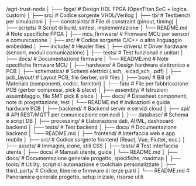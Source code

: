 /agri-trust-node
│
├── fpga/                         # Design HDL FPGA (OpenTitan SoC + logica custom)
│   ├── src/                      # Codice sorgente VHDL/Verilog
│   ├── tb/                       # Testbench per simulazioni
│   ├── constraints/              # File di constraint (pinout, timing)
│   ├── scripts/                  # Script di build, sintesi, implementazione
│   └── README.md                 # Note specifiche FPGA
│
├── mcu_firmware/                 # Firmware MCU per sensori e comunicazione
│   ├── src/                      # Codice sorgente C/C++ o altro linguaggio embedded
│   ├── include/                  # Header files
│   ├── drivers/                  # Driver hardware (sensori, moduli comunicazione)
│   ├── tests/                    # Test funzionali e unitari
│   ├── docs/                     # Documentazione firmware
│   └── README.md                 # Note specifiche firmware MCU
│
├── hardware/                     # Design hardware elettronico e PCB
│   ├── schematics/               # Schemi elettrici (.sch, .kicad_sch, .pdf)
│   ├── pcb_layout/               # Layout PCB, file Gerber, drill files
│   ├── bom/                      # Bill of Materials (componenti, codici, fornitori)
│   ├── fab/                      # File per fabbricazione PCB (gerber compressi, pick & place)
│   ├── assembly/                 # Istruzioni assemblaggio, file SMT pick & place
│   ├── docs/                     # Datasheet componenti, note di progettazione, test
│   └── README.md                 # Indicazioni e guida hardware PCB
│
├── backend/                      # Backend server e servizi cloud
│   ├── api/                      # API REST/MQTT per comunicazione con nodi
│   ├── database/                 # Schema e script DB
│   ├── processing/               # Elaborazione dati, AI/ML, dashboard backend
│   ├── tests/                    # Test backend
│   ├── docs/                     # Documentazione backend
│   └── README.md
│
├── frontend/                     # Interfaccia web e app mobile
│   ├── src/                      # Codice sorgente frontend (React, Vue, Flutter, ecc.)
│   ├── assets/                   # Immagini, icone, stili CSS
│   ├── tests/                    # Test interfaccia utente
│   ├── docs/                     # Manuali utente, guide
│   └── README.md
│
├── docs/                         # Documentazione generale progetto, specifiche, roadmap
│
├── tools/                        # Utility, script di automazione e toolchain personalizzate
│
├── third_party/                  # Codice, librerie e firmware di terze parti
│
└── README.md                     # Panoramica generale progetto, setup iniziale, risorse utili

